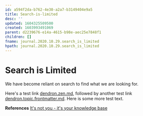 ```yaml
---
id: a594f2da-b762-4e30-a2a7-b3149404e9a5
title: Search-is-limited
desc: ''
updated: 1604325509500
created: 1603993491069
parent: d2239676-e14a-4615-b98e-aec25e7848f1
children: []
fname: journal.2020.10.29.search_is_limited
hpath: journal.2020.10.29.search_is_limited
---
```

# Search is Limited

We have become reliant on search to find what we are looking for. 

Here's a test link [dendron.zen.md](/404.html), followed by another test link [dendron.topic.frontmatter.md](/404.html). Here is some more test text.

**References**
[It's not you - it's your knowledge base](https://www.kevinslin.com/notes/e1455752-b052-4212-ac6e-cc054659f2bb.html)

